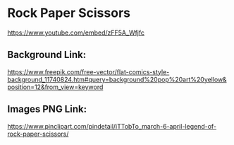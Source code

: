 # Rock Paper Scissors

https://www.youtube.com/embed/zFF5A_Wfjfc

## Background Link:

https://www.freepik.com/free-vector/flat-comics-style-background_11740824.htm#query=background%20pop%20art%20yellow&position=12&from_view=keyword

## Images PNG Link:

https://www.pinclipart.com/pindetail/iTTobTo_march-6-april-legend-of-rock-paper-scissors/

